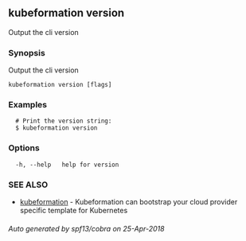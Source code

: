 ## kubeformation version

Output the cli version

### Synopsis

Output the cli version

```
kubeformation version [flags]
```

### Examples

```
  # Print the version string:
  $ kubeformation version
```

### Options

```
  -h, --help   help for version
```

### SEE ALSO

* [kubeformation](kubeformation.md)	 - Kubeformation can bootstrap your cloud provider specific template for Kubernetes

###### Auto generated by spf13/cobra on 25-Apr-2018
